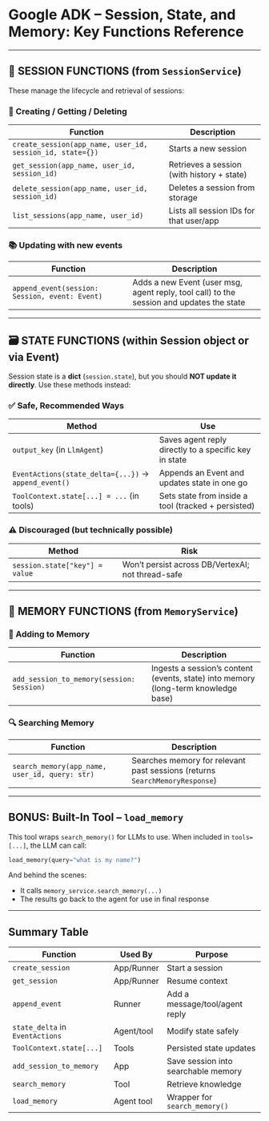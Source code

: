 # Google ADK – Session, State, and Memory: Key Functions Reference

---

## 🧍 SESSION FUNCTIONS (from `SessionService`)

These manage the lifecycle and retrieval of sessions:

### 🔧 Creating / Getting / Deleting

| Function                                                  | Description                                |
| --------------------------------------------------------- | ------------------------------------------ |
| `create_session(app_name, user_id, session_id, state={})` | Starts a new session                       |
| `get_session(app_name, user_id, session_id)`              | Retrieves a session (with history + state) |
| `delete_session(app_name, user_id, session_id)`           | Deletes a session from storage             |
| `list_sessions(app_name, user_id)`                        | Lists all session IDs for that user/app    |

### 📚 Updating with new events

| Function                                       | Description                                                                              |
| ---------------------------------------------- | ---------------------------------------------------------------------------------------- |
| `append_event(session: Session, event: Event)` | Adds a new Event (user msg, agent reply, tool call) to the session and updates the state |

---

## 🗃️ STATE FUNCTIONS (within Session object or via Event)

Session state is a **dict** (`session.state`), but you should **NOT update it directly**. Use these methods instead:

### ✅ Safe, Recommended Ways

| Method                                               | Use                                                   |
| ---------------------------------------------------- | ----------------------------------------------------- |
| `output_key` (in `LlmAgent`)                         | Saves agent reply directly to a specific key in state |
| `EventActions(state_delta={...})` → `append_event()` | Appends an Event and updates state in one go          |
| `ToolContext.state[...] = ...` (in tools)            | Sets state from inside a tool (tracked + persisted)   |

### ⚠️ Discouraged (but technically possible)

| Method                         | Risk                                              |
| ------------------------------ | ------------------------------------------------- |
| `session.state["key"] = value` | Won’t persist across DB/VertexAI; not thread-safe |

---

## 🧠 MEMORY FUNCTIONS (from `MemoryService`)

### 📝 Adding to Memory

| Function                                  | Description                                                                        |
| ----------------------------------------- | ---------------------------------------------------------------------------------- |
| `add_session_to_memory(session: Session)` | Ingests a session’s content (events, state) into memory (long-term knowledge base) |

### 🔍 Searching Memory

| Function                                       | Description                                                                 |
| ---------------------------------------------- | --------------------------------------------------------------------------- |
| `search_memory(app_name, user_id, query: str)` | Searches memory for relevant past sessions (returns `SearchMemoryResponse`) |

---

## BONUS: Built-In Tool – `load_memory`

This tool wraps `search_memory()` for LLMs to use. When included in `tools=[...]`, the LLM can call:

```python
load_memory(query="what is my name?")
```

And behind the scenes:

- It calls `memory_service.search_memory(...)`
- The results go back to the agent for use in final response

---

## Summary Table

| Function                        | Used By    | Purpose                             |
| ------------------------------- | ---------- | ----------------------------------- |
| `create_session`                | App/Runner | Start a session                     |
| `get_session`                   | App/Runner | Resume context                      |
| `append_event`                  | Runner     | Add a message/tool/agent reply      |
| `state_delta` in `EventActions` | Agent/tool | Modify state safely                 |
| `ToolContext.state[...]`        | Tools      | Persisted state updates             |
| `add_session_to_memory`         | App        | Save session into searchable memory |
| `search_memory`                 | Tool       | Retrieve knowledge                  |
| `load_memory`                   | Agent tool | Wrapper for `search_memory()`       |